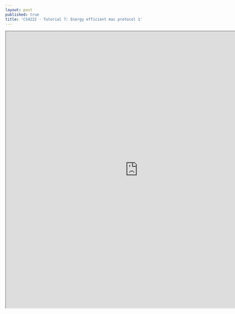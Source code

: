 ```yaml
---
layout: post
published: true
title: 'CS4222 - Tutorial 7: Energy efficient mac protocol 1'
---
```

<iframe src="https://drive.google.com/file/d/1XqYLvq1CwWTTSZPj6z_P8wzDQ-tPKnkF/preview" width="840" height="880"></iframe>
